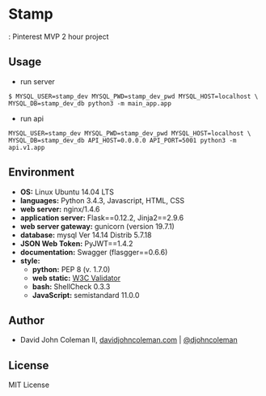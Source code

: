 # Stamp

: Pinterest MVP 2 hour project

## Usage

* run server

```
$ MYSQL_USER=stamp_dev MYSQL_PWD=stamp_dev_pwd MYSQL_HOST=localhost \
MYSQL_DB=stamp_dev_db python3 -m main_app.app
```

* run api

```
MYSQL_USER=stamp_dev MYSQL_PWD=stamp_dev_pwd MYSQL_HOST=localhost \
MYSQL_DB=stamp_dev_db API_HOST=0.0.0.0 API_PORT=5001 python3 -m api.v1.app
```

## Environment

* __OS:__ Linux Ubuntu 14.04 LTS
* __languages:__ Python 3.4.3, Javascript, HTML, CSS
* __web server:__ nginx/1.4.6
* __application server:__ Flask==0.12.2, Jinja2==2.9.6
* __web server gateway:__ gunicorn (version 19.7.1)
* __database:__ mysql Ver 14.14 Distrib 5.7.18
* __JSON Web Token:__ PyJWT==1.4.2
* __documentation:__ Swagger (flasgger==0.6.6)
* __style:__
  * __python:__ PEP 8 (v. 1.7.0)
  * __web static:__ [W3C Validator](https://validator.w3.org/)
  * __bash:__ ShellCheck 0.3.3
  * __JavaScript:__ semistandard 11.0.0

## Author

* David John Coleman II, [davidjohncoleman.com](http://www.davidjohncoleman.com/) | [@djohncoleman](https://twitter.com/djohncoleman)

## License

MIT License
